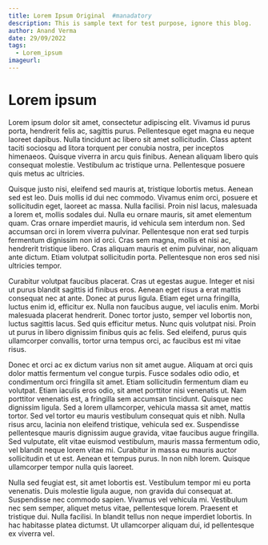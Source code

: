 ```yaml
---
title: Lorem Ipsum Original  #manadatory
description: This is sample text for test purpose, ignore this blog.  
author: Anand Verma
date: 29/09/2022  
tags:  
  - Lorem_ipsum
imageurl: 
---
```


# Lorem ipsum

Lorem ipsum dolor sit amet, consectetur adipiscing elit. Vivamus id purus porta, hendrerit felis ac, sagittis purus. Pellentesque eget magna eu neque laoreet dapibus. Nulla tincidunt ac libero sit amet sollicitudin. Class aptent taciti sociosqu ad litora torquent per conubia nostra, per inceptos himenaeos. Quisque viverra in arcu quis finibus. Aenean aliquam libero quis consequat molestie. Vestibulum ac tristique urna. Pellentesque posuere quis metus ac ultricies.

Quisque justo nisi, eleifend sed mauris at, tristique lobortis metus. Aenean sed est leo. Duis mollis id dui nec commodo. Vivamus enim orci, posuere et sollicitudin eget, laoreet ac massa. Nulla facilisi. Proin nisl lacus, malesuada a lorem et, mollis sodales dui. Nulla eu ornare mauris, sit amet elementum quam. Cras ornare imperdiet mauris, id vehicula sem interdum non. Sed accumsan orci in lorem viverra pulvinar. Pellentesque non erat sed turpis fermentum dignissim non id orci. Cras sem magna, mollis et nisi ac, hendrerit tristique libero. Cras aliquam mauris et enim pulvinar, non aliquam ante dictum. Etiam volutpat sollicitudin porta. Pellentesque non eros sed nisi ultricies tempor.

Curabitur volutpat faucibus placerat. Cras ut egestas augue. Integer et nisi ut purus blandit sagittis id finibus eros. Aenean eget risus a erat mattis consequat nec at ante. Donec at purus ligula. Etiam eget urna fringilla, luctus enim id, efficitur ex. Nulla non faucibus augue, vel iaculis enim. Morbi malesuada placerat hendrerit. Donec tortor justo, semper vel lobortis non, luctus sagittis lacus. Sed quis efficitur metus. Nunc quis volutpat nisi. Proin ut purus in libero dignissim finibus quis ac felis. Sed eleifend, purus quis ullamcorper convallis, tortor urna tempus orci, ac faucibus est mi vitae risus.

Donec et orci ac ex dictum varius non sit amet augue. Aliquam at orci quis dolor mattis fermentum vel congue turpis. Fusce sodales odio odio, et condimentum orci fringilla sit amet. Etiam sollicitudin fermentum diam eu volutpat. Etiam iaculis eros odio, sit amet porttitor nisi venenatis ut. Nam porttitor venenatis est, a fringilla sem accumsan tincidunt. Quisque nec dignissim ligula. Sed a lorem ullamcorper, vehicula massa sit amet, mattis tortor. Sed vel tortor eu mauris vestibulum consequat quis et nibh. Nulla risus arcu, lacinia non eleifend tristique, vehicula sed ex. Suspendisse pellentesque mauris dignissim augue gravida, vitae faucibus augue fringilla. Sed vulputate, elit vitae euismod vestibulum, mauris massa fermentum odio, vel blandit neque lorem vitae mi. Curabitur in massa eu mauris auctor sollicitudin et ut est. Aenean et tempus purus. In non nibh lorem. Quisque ullamcorper tempor nulla quis laoreet.

Nulla sed feugiat est, sit amet lobortis est. Vestibulum tempor mi eu porta venenatis. Duis molestie ligula augue, non gravida dui consequat at. Suspendisse nec commodo sapien. Vivamus vel vehicula mi. Vestibulum nec sem semper, aliquet metus vitae, pellentesque lorem. Praesent et tristique dui. Nulla facilisi. In blandit tellus non neque imperdiet lobortis. In hac habitasse platea dictumst. Ut ullamcorper aliquam dui, id pellentesque ex viverra vel.